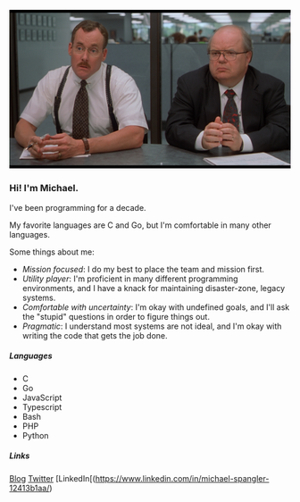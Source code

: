 ![title](./bobs.png)

### Hi! I'm Michael.

I've been programming for a decade.

My favorite languages are C and Go, but I'm comfortable in many other languages.

Some things about me:

* *Mission focused*: I do my best to place the team and mission first.
* *Utility player*: I'm proficient in many different programming environments, and I have a knack for maintaining disaster-zone, legacy systems.
* *Comfortable with uncertainty*: I'm okay with undefined goals, and I'll ask the "stupid" questions in order to figure things out.
* *Pragmatic*: I understand most systems are not ideal, and I'm okay with writing the code that gets the job done.

##### Languages
* C
* Go
* JavaScript
* Typescript
* Bash
* PHP
* Python

##### Links
[Blog](https://michaelspangler.io)
[Twitter](https://twitter.com/failbottt)
[LinkedIn[(https://www.linkedin.com/in/michael-spangler-12413b1aa/)
